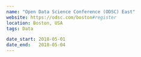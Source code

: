 ```yaml
---
name: "Open Data Science Conference (ODSC) East"
website: https://odsc.com/boston#register
location: Boston, USA
tags: Data

date_start: 2018-05-01
date_end:   2018-05-04
---
```

